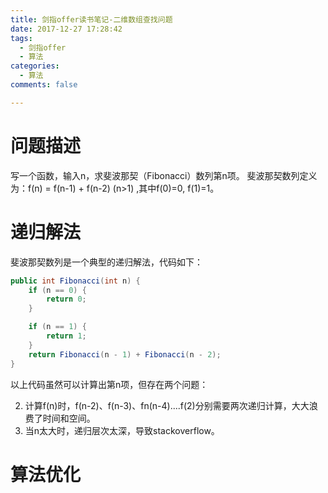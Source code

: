 ```yaml
---
title: 剑指offer读书笔记-二维数组查找问题
date: 2017-12-27 17:28:42
tags:
  - 剑指offer
  - 算法
categories:
  - 算法
comments: false

---
```


# 问题描述 #

写一个函数，输入n，求斐波那契（Fibonacci）数列第n项。
斐波那契数列定义为：f(n) = f(n-1) + f(n-2) (n>1) ,其中f(0)=0, f(1)=1。

<!--more-->

# 递归解法 #

斐波那契数列是一个典型的递归解法，代码如下：

```java
public int Fibonacci(int n) {
	if (n == 0) {
		return 0;
	}

	if (n == 1) {
		return 1;
	}
	return Fibonacci(n - 1) + Fibonacci(n - 2);
}
```

以上代码虽然可以计算出第n项，但存在两个问题：

2. 计算f(n)时，f(n-2)、f(n-3)、fn(n-4)....f(2)分别需要两次递归计算，大大浪费了时间和空间。
3. 当n太大时，递归层次太深，导致stackoverflow。

# 算法优化 #


